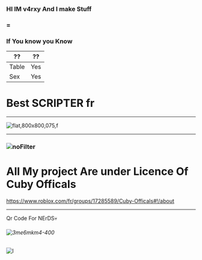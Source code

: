 ### HI IM v4rxy And I make Stuff
### =
### If You know you Know
??  | ??
------------- | -------------
 Table | Yes
|Sex | Yes |

# Best SCRIPTER fr
----------------------------------------------------------------------------------------
![flat,800x800,075,f](https://github.com/user-attachments/assets/2b52d2b0-4fc7-45f0-be6b-acbb917c6eaf)

----------------------------------------------------------------------------------------
### ![noFilter](https://github.com/user-attachments/assets/40a7de0e-2778-439c-89ef-2ad3e5afc99d)
# All My project Are under Licence Of Cuby Officals

https://www.roblox.com/fr/groups/17285589/Cuby-Officals#!/about




--------


Qr Code For NErDS💀
###### ![3me6mkm4-400](https://github.com/user-attachments/assets/7e6fef52-5cf8-4ff9-8627-b8a358dfc86c)


 ![l](https://github.com/user-attachments/assets/1cf7fd75-b337-4091-89e4-76ea2eb20faa)
